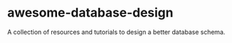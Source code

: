 # awesome-database-design
A collection of resources and tutorials to design a better database schema.
